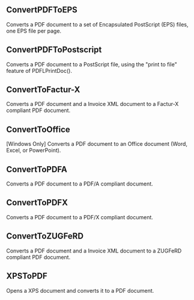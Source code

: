 ## ConvertPDFToEPS
Converts a PDF document to a set of Encapsulated PostScript (EPS) files, one EPS file per page.

## ConvertPDFToPostscript
Converts a PDF document to a PostScript file, using the "print to file" feature of PDFLPrintDoc().

## ConvertToFactur-X
Converts a PDF document and a Invoice XML document to a Factur-X compliant PDF document.

## ConvertToOffice
[Windows Only] Converts a PDF document to an Office document (Word, Excel, or PowerPoint).

## ConvertToPDFA
Converts a PDF document to a PDF/A compliant document.

## ConvertToPDFX
Converts a PDF document to a PDF/X compliant document.

## ConvertToZUGFeRD
Converts a PDF document and a Invoice XML document to a ZUGFeRD compliant PDF document.

## XPSToPDF
Opens a XPS document and converts it to a PDF document.
